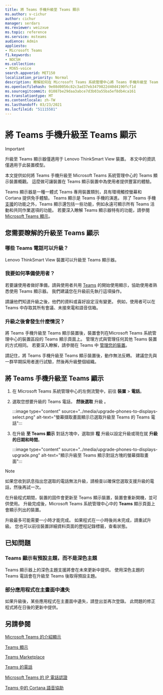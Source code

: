 ```yaml
---
title: 將 Teams 手機升級至 Teams 顯示
ms.author: v-cichur
author: cichur
manager: serdars
ms.reviewer: weizxue
ms.topic: reference
ms.service: msteams
audience: Admin
appliesto:
- Microsoft Teams
f1.keywords:
- NOCSH
ms.collection:
- M365-voice
search.appverid: MET150
localization_priority: Normal
description: 瞭解如何在 Microsoft Teams 系統管理中心將 Teams 手機升級至 Teams。
ms.openlocfilehash: 9e08d0056c82c3ad37eb3479822d40d4190fcf1d
ms.sourcegitcommit: 01087be29daa3abce7d3b03a55ba5ef8db4ca161
ms.translationtype: MT
ms.contentlocale: zh-TW
ms.lasthandoff: 03/23/2021
ms.locfileid: "51115581"
---
```

# <a name="upgrade-teams-phones-to-teams-displays"></a>將 Teams 手機升級至 Teams 顯示

> [!IMPORTANT]
> 升級至 Teams 顯示器僅適用于 Lenovo ThinkSmart View 裝置。 本文中的資訊僅適用于此裝置模型。  

本文提供如何將 Teams 手機升級至 Microsoft Teams 系統管理中心的 Teams 顯示裝置概觀。 這麼做可讓裝置在 Teams 顯示裝置中為使用者提供豐富的體驗。

Teams 顯示器是一種一體式 Teams 專用裝置類別，具有環境觸控螢幕和 Cortana 提供免手體驗。 Teams 顯示是 Teams 手機的演進。 除了 Teams 手機 [支援](phones-for-teams.md#features-supported-by-teams-phones)的功能之外，Teams 顯示還包括一些功能，例如永遠可顯示所有 Teams 活動和共同作業選項的功能。 若要深入瞭解 Teams 顯示器特有的功能，請參閱 [Microsoft Teams 顯示](teams-displays.md)。

## <a name="what-you-need-to-know-about-upgrading-to-teams-displays"></a>您需要瞭解的升級至 Teams 顯示

### <a name="which-teams-phones-can-be-upgraded"></a>哪些 Teams 電話可以升級？

Lenovo ThinkSmart View 裝置可以升級至 Teams 顯示器。

### <a name="how-can-i-prepare-users"></a>我要如何準備使用者？

若要讓使用者做好準備，請與使用者共用 [Teams](https://support.microsoft.com/office/get-started-with-teams-displays-ff299825-7f13-4528-96c2-1d3437e6d4e6) 的開始使用顯示，協助使用者熟悉使用 Teams 顯示器。 我們建議您在升級前先執行這項操作。

請讓他們知道升級之後，他們的資料或喜好設定沒有變更。 例如，使用者可以在 Teams 中存取其所有會議、未接來電和語音信箱。 

### <a name="what-happens-after-the-upgrade"></a>升級之後會發生什麼情況？

將 Teams 手機升級至 Teams 顯示裝置後，裝置會列在Microsoft Teams 系統管理中心的裝置區段的 Teams 顯示頁面上。 管理方式與管理任何其他 Teams 裝置的方式相同。 若要深入瞭解，請參閱在 Teams 中 [管理您的裝置](device-management.md)。

請記住，將 Teams 手機升級至 Teams 顯示裝置後，動作無法反轉。 建議您先與一群早期採用者進行試驗，然後再升級整個組織。 

## <a name="upgrade-your-teams-phones-to-teams-displays"></a>將 Teams 手機升級至 Teams 顯示

1. 在 Microsoft Teams 系統管理中心的左側流覽中，前往 **裝置**  >  **電話**。
2. 選取您想要升級的 Teams 電話， **然後選取** 升級 。

    :::image type="content" source="../media/upgrade-phones-to-displays-select.png" alt-text="螢幕擷取畫面顯示已選取升級至 Teams 的 Teams 電話":::

3. 在升級 **至 Teams 顯示** 對話方塊中，選取排 **程** 升級以設定升級或現在就 **升級的日期和時間**。

    :::image type="content" source="../media/upgrade-phones-to-displays-upgrade.png" alt-text="顯示升級至 Teams 顯示對話方塊的螢幕擷取畫面":::

> [!NOTE]
> 如果您收到訊息指出您選取的電話無法升級，請檢查以確保您選取支援升級的電話，然後再試一次。 [](#which-teams-phones-can-be-upgraded)

在升級程式期間，裝置的固件會更新至 Teams 顯示裝置，裝置會重新開機，並可供使用。 升級完成後，Microsoft Teams 系統管理中心中的 **Teams** 顯示頁面上會顯示列出的裝置。

升級最多可能需要一小時才能完成。 如果程式在一小時後尚未完成，請重試升級。 您也可以前往裝置詳細資料頁面的歷程記錄標籤，查看狀態。

## <a name="known-issues"></a>已知問題

### <a name="teams-displays-have-the-default-theme-instead-of-the-dark-theme"></a>Teams 顯示有預設主題，而不是深色主題

Teams 顯示器上的深色主題支援將會在未來更新中提供。 使用深色主題的 Teams 電話會在升級至 Teams 後取得預設主題。

### <a name="some-apps-are-missing-from-the-home-screen"></a>部分應用程式在主畫面中遺失

如果升級後，某些應用程式在主畫面中遺失，請登出並再次登錄。 此問題的修正程式將在日後的更新中提供。

## <a name="see-also"></a>另請參閱

[Microsoft Teams 的介紹顯示](https://techcommunity.microsoft.com/t5/microsoft-teams-blog/introducing-microsoft-teams-displays/ba-p/1505437)

[Teams 顯示](teams-displays.md)

[Teams Marketplace](https://office.com/teamsdevices)

[Teams 的電話](phones-for-teams.md)

[Microsoft Teams 的 IP 電話認證](teams-ip-phones.md)

[Teams 中的 Cortana 語音協助](../cortana-in-teams.md)